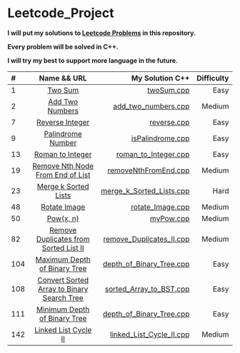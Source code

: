 # Leetcode_Project


**I will put my solutions to [Leetcode Problems](https://leetcode.com/problemset/all/) in this repository.**

**Every problem will be solved in C++.**

**I will try my best to support more language in the future.**


| #  | Name && URL  | My Solution  C++ | Difficulty |
| :------------ |:---------------:| -----:| -----:|
| 1 | [Two Sum](https://leetcode.com/problems/two-sum/) | [twoSum.cpp](https://github.com/NadavShwartz93/Leetcode_Project/blob/main/Leetcode_Project/twoSum.cpp) | Easy |
| 2 | [Add Two Numbers](https://leetcode.com/problems/add-two-numbers/) |   [add_two_numbers.cpp](https://github.com/NadavShwartz93/Leetcode_Project/blob/main/Leetcode_Project/add_two_numbers.cpp) | Medium |
| 7 | [Reverse Integer](https://leetcode.com/problems/reverse-integer/) |   [reverse.cpp](https://github.com/NadavShwartz93/Leetcode_Project/blob/main/Leetcode_Project/reverse.cpp) | Easy |
| 9 | [Palindrome Number](https://leetcode.com/problems/palindrome-number/) |   [isPalindrome.cpp](https://github.com/NadavShwartz93/Leetcode_Project/blob/main/Leetcode_Project/isPalindrome.cpp) | Easy |
| 13 | [Roman to Integer](https://leetcode.com/problems/roman-to-integer/) |   [roman_to_Integer.cpp](https://github.com/NadavShwartz93/Leetcode_Project/blob/main/Leetcode_Project/roman_to_Integer.cpp) | Easy |
| 19 | [Remove Nth Node From End of List](https://leetcode.com/problems/remove-nth-node-from-end-of-list/) |   [removeNthFromEnd.cpp](https://github.com/NadavShwartz93/Leetcode_Project/blob/main/Leetcode_Project/removeNthFromEnd.cpp)| Medium |
| 23 | [Merge k Sorted Lists](https://leetcode.com/problems/merge-k-sorted-lists/) | [merge_k_Sorted_Lists.cpp](https://github.com/NadavShwartz93/Leetcode_Project/blob/main/Leetcode_Project/merge_k_Sorted_Lists.cpp) | Hard |
| 48 | [Rotate Image](https://leetcode.com/problems/rotate-image/) |  [rotate_Image.cpp](https://github.com/NadavShwartz93/Leetcode_Project/blob/main/Leetcode_Project/rotate_Image.cpp)  | Medium |
| 50 | [Pow(x, n)](https://leetcode.com/problems/powx-n/) | [myPow.cpp](https://github.com/NadavShwartz93/Leetcode_Project/blob/main/Leetcode_Project/myPow.cpp) | Medium |
| 82 | [Remove Duplicates from Sorted List II](https://leetcode.com/problems/remove-duplicates-from-sorted-list-ii/) | [remove_Duplicates_II.cpp](https://github.com/NadavShwartz93/Leetcode_Project/blob/main/Leetcode_Project/remove_Duplicates_II.cpp) | Medium |
| 104 | [Maximum Depth of Binary Tree](https://leetcode.com/problems/maximum-depth-of-binary-tree/) | [depth_of_Binary_Tree.cpp](https://github.com/NadavShwartz93/Leetcode_Project/blob/main/Leetcode_Project/depth_of_Binary_Tree.cpp) | Easy |
| 108 | [Convert Sorted Array to Binary Search Tree](https://leetcode.com/problems/convert-sorted-array-to-binary-search-tree/) | [sorted_Array_to_BST.cpp](https://github.com/NadavShwartz93/Leetcode_Project/blob/main/Leetcode_Project/sorted_Array_to_BST.cpp) | Easy |
| 111 | [Minimum Depth of Binary Tree](https://leetcode.com/problems/minimum-depth-of-binary-tree/) | [depth_of_Binary_Tree.cpp](https://github.com/NadavShwartz93/Leetcode_Project/blob/main/Leetcode_Project/depth_of_Binary_Tree.cpp) | Easy |
| 142 | [Linked List Cycle II](https://leetcode.com/problems/linked-list-cycle-ii/) | [linked_List_Cycle_II.cpp](https://github.com/NadavShwartz93/Leetcode_Project/blob/main/Leetcode_Project/linked_List_Cycle_II.cpp) | Medium |
